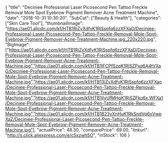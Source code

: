{
	"title": "Deciniee Professional Laser Picosecond Pen Tattoo Freckle Removal Mole Spot Eyebrow Pigment Remover Acne Treatment Machine",
	"date": "2018-10-31 10:30:20",
	"SubCat": ["Beauty & Health"],
	"categories": ["Skin Care Tool"],
	"thumbnailImage": "https://ae01.alicdn.com/kf/HTB1RiZyXdfvK1RjSspfq6zzXFXaD/Deciniee-Professional-Laser-Picosecond-Pen-Tattoo-Freckle-Removal-Mole-Spot-Eyebrow-Pigment-Remover-Acne-Treatment-Machine.jpg_220x220.jpg",
	"BigImage": ["https://ae01.alicdn.com/kf/HTB1RiZyXdfvK1RjSspfq6zzXFXaD/Deciniee-Professional-Laser-Picosecond-Pen-Tattoo-Freckle-Removal-Mole-Spot-Eyebrow-Pigment-Remover-Acne-Treatment-Machine.jpg","https://ae01.alicdn.com/kf/HTB1lFCPfSzqK1RjSZPxq6A4tVXaG/Deciniee-Professional-Laser-Picosecond-Pen-Tattoo-Freckle-Removal-Mole-Spot-Eyebrow-Pigment-Remover-Acne-Treatment-Machine.jpg","https://ae01.alicdn.com/kf/HTB13iZyXdfvK1RjSspfq6zzXFXao/Deciniee-Professional-Laser-Picosecond-Pen-Tattoo-Freckle-Removal-Mole-Spot-Eyebrow-Pigment-Remover-Acne-Treatment-Machine.jpg","https://ae01.alicdn.com/kf/HTB1jIyUfMHqK1RjSZFkq6x.WFXa1/Deciniee-Professional-Laser-Picosecond-Pen-Tattoo-Freckle-Removal-Mole-Spot-Eyebrow-Pigment-Remover-Acne-Treatment-Machine.jpg","https://ae01.alicdn.com/kf/HTB1823yXnHuK1RkSndVq6xVwpXaZ/Deciniee-Professional-Laser-Picosecond-Pen-Tattoo-Freckle-Removal-Mole-Spot-Eyebrow-Pigment-Remover-Acne-Treatment-Machine.jpg"],
	"actualPrice": 48.30,
	"comparePrice": 69.00,
	"linkurl": "http://s.click.aliexpress.com/e/c5xzwh5O",
	"inStock": 106
}
